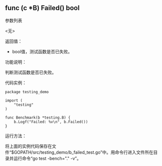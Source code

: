 ## func (c *B) Failed() bool

参数列表

  <无>

返回值：

- bool值，测试函数是否已失败。

功能说明：

判断测试函数是否已失败。

代码实例：

    package testing_demo

	import (
		"testing"
	)

	func Benchmark(b *testing.B) {
		b.Logf("Failed: %v\n", b.Failed())
	}

运行方法：

将上面的实例代码保存在文件“$GOPATH/src/testing_demo/b_failed_test.go”中。用命令行进入文件所在目录并运行命令“go test -bench="." -v”。
